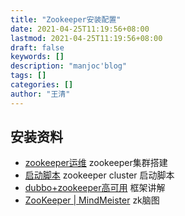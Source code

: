 ```yaml
---
title: "Zookeeper安装配置"
date: 2021-04-25T11:19:56+08:00
lastmod: 2021-04-25T11:19:56+08:00
draft: false
keywords: []
description: "manjoc'blog"
tags: []
categories: []
author: "王清"
---
```


##

## 安装资料

- [zookeeper运维](http://blog.csdn.net/hengyunabc/article/details/19006911) zookeeper集群搭建
- [启动脚本](http://blog.csdn.net/hengyunabc/article/details/18967627) zookeeper cluster 启动脚本
- [dubbo+zookeeper高可用](http://www.jianshu.com/p/4c4328303710) 框架讲解
- [ZooKeeper | MindMeister](https://www.mindmeister.com/zh/777865626/zookeeper?fullscreen=1) zk脑图